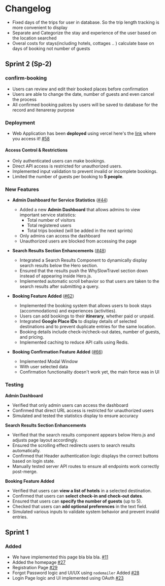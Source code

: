 # Changelog

- Fixed days of the trips for user in database. So the trip length tracking is more convenient to display
- Separate and Categorize the stay and experience of the user based on the location searched
- Overal costs for stays(including hotels, cottages .. ) calculate base on days of booking not number of guests

## Sprint 2 (Sp-2)

### confirm-booking

- Users can review and edit their booked places before confirmation
- Users are able to change the date, number of guests and even cancel the process
- All confirmed booking palces by users will be saved to database for the record and itenareray purpose

### Deployment

- Web Application has been **deployed** using vercel here's the [link](https://drift-way.vercel.app) where you access it! [#58](https://github.com/mulla028/T9-Final_Project/pull/58)

#### **Access Control & Restrictions**

- Only authenticated users can make bookings.
- Direct API access is restricted for unauthorized users.
- Implemented input validation to prevent invalid or incomplete bookings.
- Limited the number of guests per booking to **5 people**.

### New Features

- **Admin Dashboard for Service Statistics** ([#44](https://github.com/mulla028/T9-Final_Project/pull/44))

  - Added a new **Admin Dashboard** that allows admins to view important service statistics:
    - Total number of visitors
    - Total registered users
    - Total trips booked (will be added in the next sprints)
  - Only admins can access the dashboard
  - Unauthorized users are blocked from accessing the page

- **Search Results Section Enhancements** ([#48](https://github.com/mulla028/T9-Final_Project/pull/48))

  - Integrated a Search Results Component to dynamically display search results below the Hero section.
  - Ensured that the results push the WhySlowTravel section down instead of appearing inside Hero.js.
  - Implemented automatic scroll behavior so that users are taken to the search results after submitting a query.

- **Booking Feature Added** ([#62](https://github.com/mulla028/T9-Final_Project/pull/62))

  - Implemented the booking system that allows users to book stays (accommodations) and experiences (activities).
  - Users can add bookings to their **itinerary**, whether paid or unpaid.
  - Integrated **Google Place IDs** to display details of selected destinations and to prevent duplicate entries for the same location.
  - Booking details include check-in/check-out dates, number of guests, and pricing.
  - Implemented caching to reduce API calls using Redis.

- **Booking Confirmation Feature Added** ([#66](https://github.com/mulla028/T9-Final_Project/pull/66))
  - Implemented Modal Window
  - With user selected data
  - Confirmation functionality doesn't work yet, the main force was in UI

### Testing

**Admin Dashboard**

- Verified that only admin users can access the dashboard
- Confirmed that direct URL access is restricted for unauthorized users
- Simulated and tested the statistics display to ensure accuracy

**Search Results Section Enhancements**

- Verified that the search results component appears below Hero.js and adjusts page layout accordingly.
- Ensured the scrolling effect redirects users to search results automatically.
- Confirmed that Header authentication logic displays the correct buttons based on login state.
- Manually tested server API routes to ensure all endpoints work correctly post-merge.

**Booking Feature Added**

- Verified that users can **view a list of hotels** in a selected destination.
- Confirmed that users can **select check-in and check-out dates**.
- Ensured that users can **specify the number of guests** (up to 5).
- Checked that users can **add optional preferences** in the text field.
- Simulated various inputs to validate system behavior and prevent invalid entries.

## Sprint 1

### Added

- We have implemented this page bla bla bla. [#11](https://github.com/mulla028/T9-Final_Project/pull/11)
- Added the homepage [#27](https://github.com/mulla028/T9-Final_Project/pull/27)
- Registration Page [#29](https://github.com/mulla028/T9-Final_Project/pull/29)
- Forgot Password logic and UI/UX using `nodemailer` Added [#28](https://github.com/mulla028/T9-Final_Project/pull/28)
- Login Page logic and UI implemented using OAuth [#23](https://github.com/mulla028/T9-Final_Project/pull/23)
